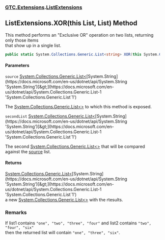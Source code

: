 ### [GTC.Extensions](GTC.Extensions.md 'GTC.Extensions').[ListExtensions](GTC.Extensions.ListExtensions.md 'GTC.Extensions.ListExtensions')

## ListExtensions.XOR(this List<string>, List<string>) Method

This method performs an "Exclusive OR" operation on two lists, returning only those items  
that show up in a single list.

```csharp
public static System.Collections.Generic.List<string> XOR(this System.Collections.Generic.List<string> source, System.Collections.Generic.List<string> secondList);
```
#### Parameters

<a name='GTC.Extensions.ListExtensions.XOR(thisSystem.Collections.Generic.List_string_,System.Collections.Generic.List_string_).source'></a>

`source` [System.Collections.Generic.List&lt;](https://docs.microsoft.com/en-us/dotnet/api/System.Collections.Generic.List-1 'System.Collections.Generic.List`1')[System.String](https://docs.microsoft.com/en-us/dotnet/api/System.String 'System.String')[&gt;](https://docs.microsoft.com/en-us/dotnet/api/System.Collections.Generic.List-1 'System.Collections.Generic.List`1')

The [System.Collections.Generic.List&lt;&gt;](https://docs.microsoft.com/en-us/dotnet/api/System.Collections.Generic.List-1 'System.Collections.Generic.List`1') to which this method is exposed.

<a name='GTC.Extensions.ListExtensions.XOR(thisSystem.Collections.Generic.List_string_,System.Collections.Generic.List_string_).secondList'></a>

`secondList` [System.Collections.Generic.List&lt;](https://docs.microsoft.com/en-us/dotnet/api/System.Collections.Generic.List-1 'System.Collections.Generic.List`1')[System.String](https://docs.microsoft.com/en-us/dotnet/api/System.String 'System.String')[&gt;](https://docs.microsoft.com/en-us/dotnet/api/System.Collections.Generic.List-1 'System.Collections.Generic.List`1')

The second [System.Collections.Generic.List&lt;&gt;](https://docs.microsoft.com/en-us/dotnet/api/System.Collections.Generic.List-1 'System.Collections.Generic.List`1') that will be compared against the [source](GTC.Extensions.ListExtensions.XOR(thisSystem.Collections.Generic.List_string_,System.Collections.Generic.List_string_).md#GTC.Extensions.ListExtensions.XOR(thisSystem.Collections.Generic.List_string_,System.Collections.Generic.List_string_).source 'GTC.Extensions.ListExtensions.XOR(this System.Collections.Generic.List<string>, System.Collections.Generic.List<string>).source') list.

#### Returns
[System.Collections.Generic.List&lt;](https://docs.microsoft.com/en-us/dotnet/api/System.Collections.Generic.List-1 'System.Collections.Generic.List`1')[System.String](https://docs.microsoft.com/en-us/dotnet/api/System.String 'System.String')[&gt;](https://docs.microsoft.com/en-us/dotnet/api/System.Collections.Generic.List-1 'System.Collections.Generic.List`1')  
a new [System.Collections.Generic.List&lt;&gt;](https://docs.microsoft.com/en-us/dotnet/api/System.Collections.Generic.List-1 'System.Collections.Generic.List`1') with the rtesults.

### Remarks
If list1 contains `"one", "two", "three", "four"` and list2 contains `"two", "four", "six"`  
then the returned list will contain `"one", "three", "six"`.